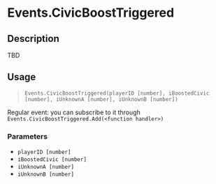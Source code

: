 # Events.CivicBoostTriggered
## Description
TBD

## Usage
> `Events.CivicBoostTriggered(playerID [number], iBoostedCivic [number], iUnknownA [number], iUnknownB [number])`

Regular event: you can subscribe to it through `Events.CivicBoostTriggered.Add(<function handler>)`

### Parameters
- `playerID [number]`
- `iBoostedCivic [number]`
- `iUnknownA [number]`
- `iUnknownB [number]`